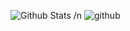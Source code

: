 ![Github Stats](https://github-readme-stats.vercel.app/api?username=junyub&show_icons=true)
/n
![github](https://img.shields.io/badge/github-GIVEME--STAR-red)
